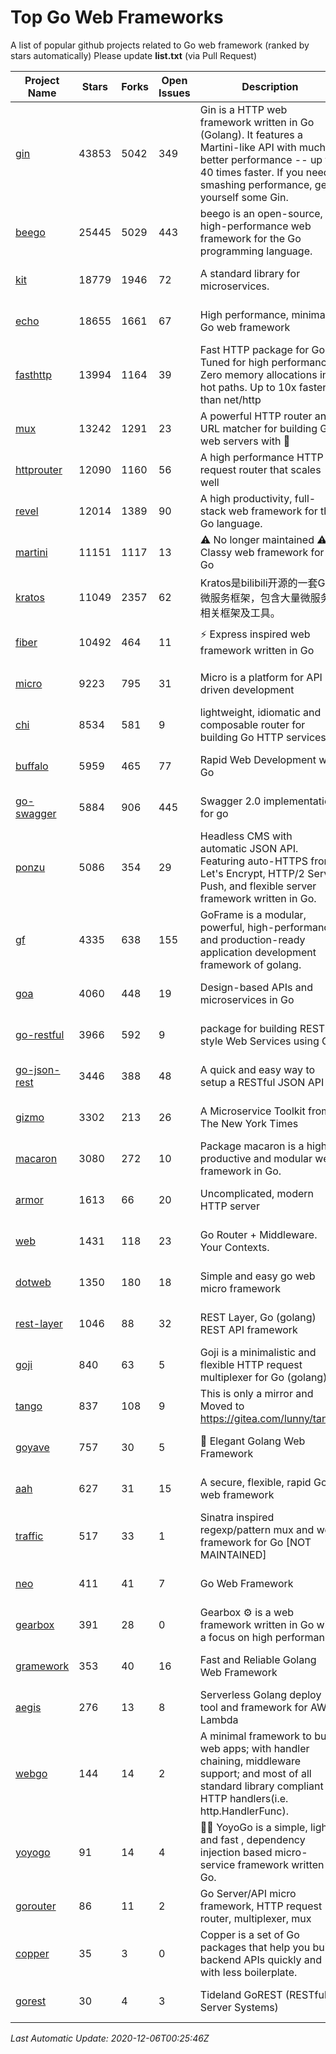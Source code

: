 # Top Go Web Frameworks
A list of popular github projects related to Go web framework (ranked by stars automatically)
Please update **list.txt** (via Pull Request)

| Project Name | Stars | Forks | Open Issues | Description | Last Commit |
| ------------ | ----- | ----- | ----------- | ----------- | ----------- |
| [gin](https://github.com/gin-gonic/gin) | 43853 | 5042 | 349 | Gin is a HTTP web framework written in Go (Golang). It features a Martini-like API with much better performance -- up to 40 times faster. If you need smashing performance, get yourself some Gin. | 2020-11-11 01:41:35 |
| [beego](https://github.com/astaxie/beego) | 25445 | 5029 | 443 | beego is an open-source, high-performance web framework for the Go programming language. | 2020-12-04 01:22:39 |
| [kit](https://github.com/go-kit/kit) | 18779 | 1946 | 72 | A standard library for microservices. | 2020-11-30 02:00:37 |
| [echo](https://github.com/labstack/echo) | 18655 | 1661 | 67 | High performance, minimalist Go web framework | 2020-12-02 15:37:02 |
| [fasthttp](https://github.com/valyala/fasthttp) | 13994 | 1164 | 39 | Fast HTTP package for Go. Tuned for high performance. Zero memory allocations in hot paths. Up to 10x faster than net/http | 2020-11-24 08:18:38 |
| [mux](https://github.com/gorilla/mux) | 13242 | 1291 | 23 | A powerful HTTP router and URL matcher for building Go web servers with 🦍 | 2020-09-12 19:20:56 |
| [httprouter](https://github.com/julienschmidt/httprouter) | 12090 | 1160 | 56 | A high performance HTTP request router that scales well | 2020-09-21 13:50:23 |
| [revel](https://github.com/revel/revel) | 12014 | 1389 | 90 | A high productivity, full-stack web framework for the Go language. | 2020-07-12 05:57:36 |
| [martini](https://github.com/go-martini/martini) | 11151 | 1117 | 13 | ⚠️ No longer maintained ⚠️  Classy web framework for Go | 2017-01-21 21:58:54 |
| [kratos](https://github.com/go-kratos/kratos) | 11049 | 2357 | 62 | Kratos是bilibili开源的一套Go微服务框架，包含大量微服务相关框架及工具。 | 2020-12-03 14:58:55 |
| [fiber](https://github.com/gofiber/fiber) | 10492 | 464 | 11 | ⚡️ Express inspired web framework written in Go | 2020-12-03 10:18:33 |
| [micro](https://github.com/micro/micro) | 9223 | 795 | 31 | Micro is a platform for API driven development | 2020-12-04 17:06:03 |
| [chi](https://github.com/go-chi/chi) | 8534 | 581 | 9 | lightweight, idiomatic and composable router for building Go HTTP services | 2020-12-05 20:33:45 |
| [buffalo](https://github.com/gobuffalo/buffalo) | 5959 | 465 | 77 | Rapid Web Development w/ Go | 2020-11-11 14:35:36 |
| [go-swagger](https://github.com/go-swagger/go-swagger) | 5884 | 906 | 445 | Swagger 2.0 implementation for go | 2020-12-04 13:50:46 |
| [ponzu](https://github.com/ponzu-cms/ponzu) | 5086 | 354 | 29 | Headless CMS with automatic JSON API. Featuring auto-HTTPS from Let's Encrypt, HTTP/2 Server Push, and flexible server framework written in Go. | 2020-01-02 00:14:32 |
| [gf](https://github.com/gogf/gf) | 4335 | 638 | 155 | GoFrame is a modular, powerful, high-performance and production-ready application development framework of golang.  | 2020-12-04 10:17:11 |
| [goa](https://github.com/goadesign/goa) | 4060 | 448 | 19 | Design-based APIs and microservices in Go | 2020-12-02 03:02:07 |
| [go-restful](https://github.com/emicklei/go-restful) | 3966 | 592 | 9 | package for building REST-style Web Services using Go | 2020-11-10 21:14:31 |
| [go-json-rest](https://github.com/ant0ine/go-json-rest) | 3446 | 388 | 48 | A quick and easy way to setup a RESTful JSON API | 2017-09-13 04:12:08 |
| [gizmo](https://github.com/nytimes/gizmo) | 3302 | 213 | 26 | A Microservice Toolkit from The New York Times | 2020-08-25 21:02:25 |
| [macaron](https://github.com/go-macaron/macaron) | 3080 | 272 | 10 | Package macaron is a high productive and modular web framework in Go. | 2020-11-13 12:00:30 |
| [armor](https://github.com/labstack/armor) | 1613 | 66 | 20 | Uncomplicated, modern HTTP server | 2019-08-03 18:10:09 |
| [web](https://github.com/gocraft/web) | 1431 | 118 | 23 | Go Router + Middleware. Your Contexts. | 2019-02-07 15:06:52 |
| [dotweb](https://github.com/devfeel/dotweb) | 1350 | 180 | 18 | Simple and easy go web micro framework | 2020-08-11 09:38:36 |
| [rest-layer](https://github.com/rs/rest-layer) | 1046 | 88 | 32 | REST Layer, Go (golang) REST API framework | 2019-12-05 10:17:11 |
| [goji](https://github.com/goji/goji) | 840 | 63 | 5 | Goji is a minimalistic and flexible HTTP request multiplexer for Go (golang) | 2019-01-26 23:58:29 |
| [tango](https://github.com/lunny/tango) | 837 | 108 | 9 | This is only a mirror and Moved to https://gitea.com/lunny/tango | 2019-05-17 03:31:10 |
| [goyave](https://github.com/System-Glitch/goyave) | 757 | 30 | 5 | 🍐 Elegant Golang Web Framework | 2020-11-06 11:45:05 |
| [aah](https://github.com/go-aah/aah) | 627 | 31 | 15 | A secure, flexible, rapid Go web framework | 2020-09-02 02:31:20 |
| [traffic](https://github.com/gravityblast/traffic) | 517 | 33 | 1 | Sinatra inspired regexp/pattern mux and web framework for Go [NOT MAINTAINED] | 2015-11-26 21:31:07 |
| [neo](https://github.com/ivpusic/neo) | 411 | 41 | 7 | Go Web Framework | 2017-08-14 23:54:31 |
| [gearbox](https://github.com/gogearbox/gearbox) | 391 | 28 | 0 | Gearbox :gear: is a web framework written in Go with a focus on high performance | 2020-11-08 12:04:58 |
| [gramework](https://github.com/gramework/gramework) | 353 | 40 | 16 | Fast and Reliable Golang Web Framework | 2020-01-21 17:51:59 |
| [aegis](https://github.com/tmaiaroto/aegis) | 276 | 13 | 8 | Serverless Golang deploy tool and framework for AWS Lambda | 2019-07-28 17:59:41 |
| [webgo](https://github.com/bnkamalesh/webgo) | 144 | 14 | 2 | A minimal framework to build web apps; with handler chaining, middleware support; and most of all standard library compliant HTTP handlers(i.e. http.HandlerFunc). | 2020-07-14 17:20:04 |
| [yoyogo](https://github.com/yoyofx/yoyogo) | 91 | 14 | 4 | 🦄🌈 YoyoGo is a simple, light and fast , dependency injection based micro-service framework written in Go. | 2020-11-26 07:48:13 |
| [gorouter](https://github.com/vardius/gorouter) | 86 | 11 | 2 | Go Server/API micro framework, HTTP request router, multiplexer, mux | 2020-11-27 11:13:46 |
| [copper](https://github.com/tusharsoni/copper) | 35 | 3 | 0 | Copper is a set of Go packages that help you build backend APIs quickly and with less boilerplate. | 2020-09-14 13:55:44 |
| [gorest](https://github.com/tideland/gorest) | 30 | 4 | 3 | Tideland GoREST (RESTful Server Systems) | 2017-11-10 13:00:37 |

*Last Automatic Update: 2020-12-06T00:25:46Z*